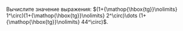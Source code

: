 Вычислите значение выражения:   $(1+{\mathop{\hbox{tg}}\nolimits} 1^\circ)(1+{\mathop{\hbox{tg}}\nolimits} 2^\circ)\dots  (1+{\mathop{\hbox{tg}}\nolimits} 44^\circ)$.